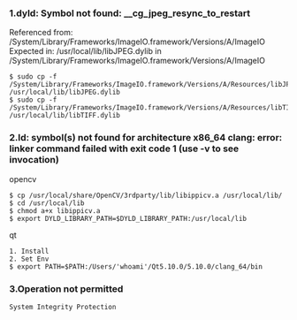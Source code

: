 ### 1.dyld: Symbol not found: __cg_jpeg_resync_to_restart
 Referenced from: /System/Library/Frameworks/ImageIO.framework/Versions/A/ImageIO
  Expected in: /usr/local/lib/libJPEG.dylib
 in /System/Library/Frameworks/ImageIO.framework/Versions/A/ImageIO
    
    $ sudo cp -f /System/Library/Frameworks/ImageIO.framework/Versions/A/Resources/libJPEG.dylib /usr/local/lib/libJPEG.dylib
    $ sudo cp -f /System/Library/Frameworks/ImageIO.framework/Versions/A/Resources/libTIFF.dylib /usr/local/lib/libTIFF.dylib

### 2.ld: symbol(s) not found for architecture x86_64 clang: error: linker command failed with exit code 1 (use -v to see invocation)

   opencv
   
    $ cp /usr/local/share/OpenCV/3rdparty/lib/libippicv.a /usr/local/lib/
    $ cd /usr/local/lib
    $ chmod a+x libippicv.a
    $ export DYLD_LIBRARY_PATH=$DYLD_LIBRARY_PATH:/usr/local/lib
    
   qt
   
    1. Install
    2. Set Env
    $ export PATH=$PATH:/Users/'whoami'/Qt5.10.0/5.10.0/clang_64/bin

### 3.Operation not permitted

    System Integrity Protection
